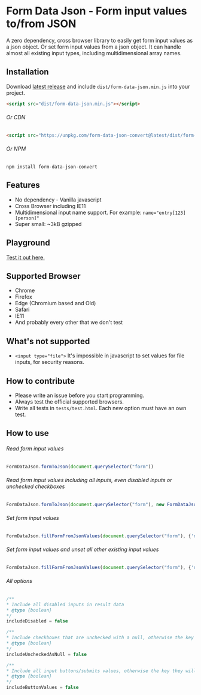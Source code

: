 # Form Data Json - Form input values to/from JSON
A zero dependency, cross browser library to easily get form input values as a json object. Or set form input values from a json object. It can handle almost all existing input types, including multidimensional array names.

## Installation
Download [latest release](https://github.com/brainfoolong/form-data-json/releases/latest) and include `dist/form-data-json.min.js` into your project.
```html
<script src="dist/form-data-json.min.js"></script>
```
###### Or CDN
```html
<script src="https://unpkg.com/form-data-json-convert@latest/dist/form-data-json.min.js"></script>
```
###### Or NPM
```
npm install form-data-json-convert
```

## Features
* No dependency - Vanilla javascript
* Cross Browser including IE11
* Multidimensional input name support. For example: `name="entry[123][person]"`
* Super small: ~3kB gzipped 

## Playground
[Test it out here.](https://unpkg.com/form-data-json-convert@latest/example/playground.html)

## Supported Browser
* Chrome
* Firefox
* Edge (Chromium based and Old)
* Safari
* IE11
* And probably every other that we don't test

## What's not supported
* `<input type="file">` It's impossible in javascript to set values for file inputs, for security reasons.

## How to contribute
* Please write an issue before you start programming.
* Always test the official supported browsers.
* Write all tests in `tests/test.html`. Each new option must have an own test.

## How to use
###### Read form input values
```javascript
FormDataJson.formToJson(document.querySelector("form"))
``` 
###### Read form input values including all inputs, even disabled inputs or unchecked checkboxes
```javascript
FormDataJson.formToJson(document.querySelector("form"), new FormDataJsonOptions({ includeDisabled: true }))
```
    
###### Set form input values
```javascript
FormDataJson.fillFormFromJsonValues(document.querySelector("form"), {'name': 'BrainFooLong'})
```
###### Set form input values and unset all other existing input values
```javascript
FormDataJson.fillFormFromJsonValues(document.querySelector("form"), {'name': 'BrainFooLong'}, new FormDataJsonOptions({ unsetAllInputsOnFill: true }))
```
###### All options
```javascript
/**
* Include all disabled inputs in result data
* @type {boolean}
*/
includeDisabled = false

/**
* Include checkboxes that are unchecked with a null, otherwise the key will not exist in result data
* @type {boolean}
*/
includeUncheckedAsNull = false

/**
* Include all input buttons/submits values, otherwise the key they will not exist in result data
* @type {boolean}
*/
includeButtonValues = false
```